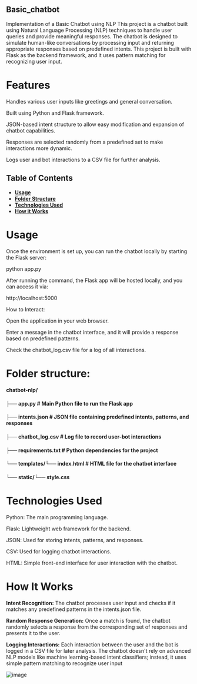 ## Basic_chatbot
Implementation of a Basic Chatbot using NLP
This project is a chatbot built using Natural Language Processing (NLP) techniques to handle user queries and provide meaningful responses. The chatbot is designed to simulate human-like conversations by processing input and returning appropriate responses based on predefined intents. This project is built with Flask as the backend framework, and it uses pattern matching for recognizing user input.


# Features
Handles various user inputs like greetings and general conversation.

Built using Python and Flask framework.

JSON-based intent structure to allow easy modification and expansion of chatbot capabilities.

Responses are selected randomly from a predefined set to make interactions more dynamic.

Logs user and bot interactions to a CSV file for further analysis.


## Table of Contents
- **[Usage](#usage)**
- **[Folder Structure](#folder-structure)**
- **[Technologies Used](#technologies-used)**
- **[How it Works](#how-it-works)**

# Usage
Once the environment is set up, you can run the chatbot locally by starting the Flask server:

python app.py

After running the command, the Flask app will be hosted locally, and you can access it via:

http://localhost:5000

How to Interact:

Open the application in your web browser.

Enter a message in the chatbot interface, and it will provide a response based on predefined patterns.

Check the chatbot_log.csv file for a log of all interactions.

# Folder structure:
#### chatbot-nlp/
#### ├── app.py                # Main Python file to run the Flask app
#### ├── intents.json          # JSON file containing predefined intents, patterns, and responses
#### ├── chatbot_log.csv       # Log file to record user-bot interactions
#### ├── requirements.txt      # Python dependencies for the project
#### └── templates/└── index.html  # HTML file for the chatbot interface
#### └── static/└── style.css 
    
# Technologies Used
Python: The main programming language.

Flask: Lightweight web framework for the backend.

JSON: Used for storing intents, patterns, and responses.

CSV: Used for logging chatbot interactions.

HTML: Simple front-end interface for user interaction with the chatbot.

# How It Works
**Intent Recognition:** The chatbot processes user input and checks if it matches any predefined patterns in the intents.json file.

**Random Response Generation:** Once a match is found, the chatbot randomly selects a response from the corresponding set of responses and presents it to the user.

**Logging Interactions:** Each interaction between the user and the bot is logged in a CSV file for later analysis.
The chatbot doesn't rely on advanced NLP models like machine learning-based intent classifiers; instead, it uses simple pattern matching to recognize user input


![image](https://github.com/user-attachments/assets/fe045dc0-de9c-406a-ad46-a90886b5809c)


